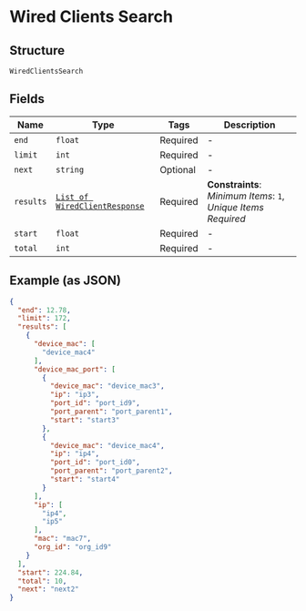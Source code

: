 
# Wired Clients Search

## Structure

`WiredClientsSearch`

## Fields

| Name | Type | Tags | Description |
|  --- | --- | --- | --- |
| `end` | `float` | Required | - |
| `limit` | `int` | Required | - |
| `next` | `string` | Optional | - |
| `results` | [`List of WiredClientResponse`](../../doc/models/wired-client-response.md) | Required | **Constraints**: *Minimum Items*: `1`, *Unique Items Required* |
| `start` | `float` | Required | - |
| `total` | `int` | Required | - |

## Example (as JSON)

```json
{
  "end": 12.78,
  "limit": 172,
  "results": [
    {
      "device_mac": [
        "device_mac4"
      ],
      "device_mac_port": [
        {
          "device_mac": "device_mac3",
          "ip": "ip3",
          "port_id": "port_id9",
          "port_parent": "port_parent1",
          "start": "start3"
        },
        {
          "device_mac": "device_mac4",
          "ip": "ip4",
          "port_id": "port_id0",
          "port_parent": "port_parent2",
          "start": "start4"
        }
      ],
      "ip": [
        "ip4",
        "ip5"
      ],
      "mac": "mac7",
      "org_id": "org_id9"
    }
  ],
  "start": 224.84,
  "total": 10,
  "next": "next2"
}
```

